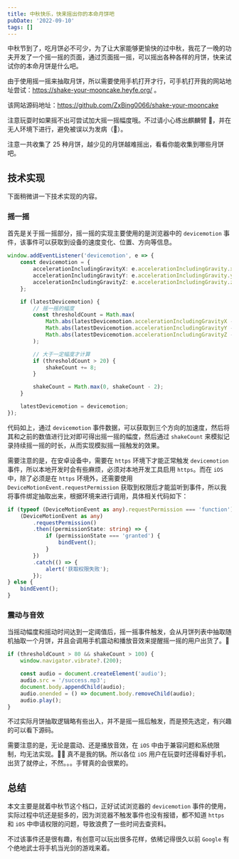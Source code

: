 ```yaml
---
title: 中秋快乐，快来摇出你的本命月饼吧
pubDate: '2022-09-10'
tags: []
---
```


中秋节到了，吃月饼必不可少，为了让大家能够更愉快的过中秋，我花了一晚的功夫开发了一个摇一摇的页面，通过页面摇一摇，可以摇出各种各样的月饼，快来试试你的本命月饼是什么吧。

由于使用摇一摇来抽取月饼，所以需要使用手机打开才行，可手机打开我的网站地址尝试：https://shake-your-mooncake.heyfe.org/ 。

该网站源码地址：https://github.com/ZxBing0066/shake-your-mooncake

注意玩耍时如果摇不出可尝试加大摇一摇幅度哦。不过请小心练出麒麟臂 💪，并在无人环境下进行，避免被误以为发病（🐶）。

注意一共收集了 25 种月饼，越少见的月饼越难摇出，看看你能收集到哪些月饼吧。

## 技术实现

下面稍微讲一下技术实现的内容。

### 摇一摇

首先是关于摇一摇部分，摇一摇的实现主要使用的是浏览器中的 `devicemotion` 事件，该事件可以获取到设备的速度变化、位置、方向等信息。

```ts
window.addEventListener('devicemotion', e => {
    const devicemotion = {
        accelerationIncludingGravityX: e.accelerationIncludingGravity.x!,
        accelerationIncludingGravityY: e.accelerationIncludingGravity.y!,
        accelerationIncludingGravityZ: e.accelerationIncludingGravity.z!
    };

    if (latestDevicemotion) {
        // 摇一摇的幅度
        const thresholdCount = Math.max(
            Math.abs(latestDevicemotion.accelerationIncludingGravityX - devicemotion.accelerationIncludingGravityX),
            Math.abs(latestDevicemotion.accelerationIncludingGravityY - devicemotion.accelerationIncludingGravityY),
            Math.abs(latestDevicemotion.accelerationIncludingGravityZ - devicemotion.accelerationIncludingGravityZ)
        );

        // 大于一定幅度才计算
        if (thresholdCount > 20) {
            shakeCount += 8;
        }

        shakeCount = Math.max(0, shakeCount - 2);
    }

    latestDevicemotion = devicemotion;
});
```

代码如上，通过 `devicemotion` 事件数据，可以获取到三个方向的加速度，然后将其和之前的数值进行比对即可得出摇一摇的幅度，然后通过 `shakeCount` 来模拟记录持续摇一摇的时长，从而实现模拟摇一摇触发的效果。

需要注意的是，在安卓设备中，需要在 `https` 环境下才能正常触发 `devicemotion` 事件，所以本地开发时会有些麻烦，必须对本地开发工具启用 `https`。而在 `iOS` 中，除了必须是在 `https` 环境外，还需要使用 `DeviceMotionEvent.requestPermission` 获取到权限后才能监听到事件，所以我将事件绑定抽取出来，根据环境来进行调用，具体相关代码如下：

```ts
if (typeof (DeviceMotionEvent as any).requestPermission === 'function') {
    (DeviceMotionEvent as any)
        .requestPermission()
        .then((permissionState: string) => {
            if (permissionState === 'granted') {
                bindEvent();
            }
        })
        .catch(() => {
            alert('获取权限失败');
        });
} else {
    bindEvent();
}
```

### 震动与音效

当摇动幅度和摇动时间达到一定阈值后，摇一摇事件触发，会从月饼列表中抽取随机抽取一个月饼，并且会调用手机震动和播放音效来提醒摇一摇的用户出货了。🐶

```ts
if (thresholdCount > 80 && shakeCount > 100) {
    window.navigator.vibrate?.(200);

    const audio = document.createElement('audio');
    audio.src = '/success.mp3';
    document.body.appendChild(audio);
    audio.onended = () => document.body.removeChild(audio);
    audio.play();
}
```

不过实际月饼抽取逻辑略有些出入，并不是摇一摇后触发，而是预先选定，有兴趣的可以看下源码。

需要注意的是，无论是震动、还是播放音效，在 `iOS` 中由于兼容问题和系统限制，均无法实现。🤦‍♂️ 真不是我的锅。所以各位 `iOS` 用户在玩耍时还得看好手机，出货了就停止，不然。。。手臂真的会很累的。

## 总结

本文主要是就着中秋节这个档口，正好试试浏览器的 `devicemotion` 事件的使用，实际过程中坑还是挺多的，因为浏览器不触发事件也没有报错，都不知道 `https` 和 `iOS` 中申请权限的问题，导致浪费了一些时间去查资料。

不过该事件还是很有趣，有创意可以玩出很多花样，依稀记得很久以前 `Google` 有个绝地武士将手机当光剑的游戏来着。